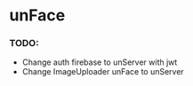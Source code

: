 # unFace

### TODO:

- Change auth firebase to unServer with jwt
- Change ImageUploader unFace to unServer
<!-- - Change node.js to deno for deno deploy -->

